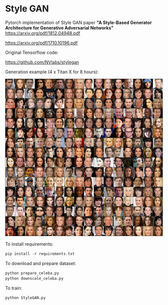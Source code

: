 # Style GAN

Pytorch implementation of Style GAN paper **"A Style-Based Generator Architecture for Generative Adversarial Networks"**
https://arxiv.org/pdf/1812.04948.pdf

https://arxiv.org/pdf/1710.10196.pdf

Original Tensorflow code:

https://github.com/NVlabs/stylegan


Generation example (4 x Titan X for 8 hours):
<div>
	<img src='/generation.jpg'>
</div>

To install requirements:

```python
pip install -r requirements.txt
```

To download and prepare dataset:
```python
python prepare_celeba.py
python downscale_celeba.py
```

To train:
```python
python StyleGAN.py
```
